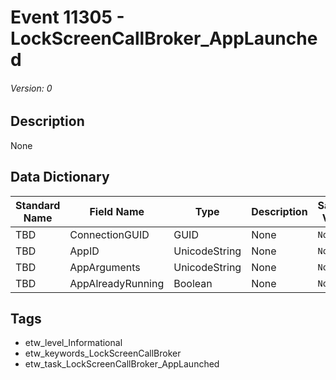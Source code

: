 # Event 11305 - LockScreenCallBroker_AppLaunched
###### Version: 0

## Description
None

## Data Dictionary
|Standard Name|Field Name|Type|Description|Sample Value|
|---|---|---|---|---|
|TBD|ConnectionGUID|GUID|None|`None`|
|TBD|AppID|UnicodeString|None|`None`|
|TBD|AppArguments|UnicodeString|None|`None`|
|TBD|AppAlreadyRunning|Boolean|None|`None`|

## Tags
* etw_level_Informational
* etw_keywords_LockScreenCallBroker
* etw_task_LockScreenCallBroker_AppLaunched